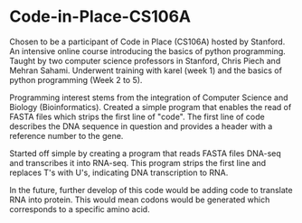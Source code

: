 # Code-in-Place-CS106A
Chosen to be a participant of Code in Place (CS106A) hosted by Stanford. An intensive online course introducing the basics of python programming. 
Taught by two computer science professors in Stanford, Chris Piech and Mehran Sahami. 
Underwent training with karel (week 1) and the basics of python programming (Week 2 to 5).  

Programming interest stems from the integration of Computer Science and Biology (Bioinformatics). Created a simple program that enables the read of FASTA files 
which strips the first line of "code". The first line of code describes the DNA sequence in question and provides a header with a reference number to the gene. 

Started off simple by creating a program that reads FASTA files DNA-seq and transcribes it into RNA-seq. This program strips the first line and replaces T's with
U's, indicating DNA transcription to RNA. 

In the future, further develop of this code would be adding code to translate RNA into protein. This would mean codons would be generated which corresponds to a 
specific amino acid. 
